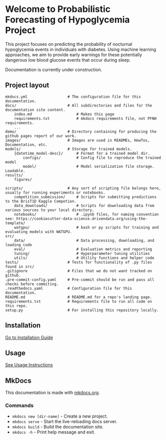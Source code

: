 # Welcome to Probabilistic Forecasting of Hypoglycemia Project

This project focuses on predicting the probability of nocturnal hypoglycemia events in individuals with diabetes. Using machine learning approaches, we aim to provide early warnings for these potentially dangerous low blood glucose events that occur during sleep.

Documentation is currently under construction.

## Project layout

    mkdocs.yml                  # The configuration file for this documentation.
    docs/                       # All subdirectories and files for the documentation site content.
        index.md                    # Makes this page
        requirements.txt            # mkdocs requirements file, not PFNH requirements.
        ...
    demo/                       # Directory containing for producing the github pages report of our work.
    images/                     # Images are used in READMEs, HowTos, Documentation, etc.
    models/                     # Storage for trained models.
        {datetime_model-desc}/      # Format for a trained model dir.
            configs/                # Config file to reproduce the trained model
            model/                  # Model serialization file storage. Loadable.
    results/
        figures/

    scripts/                    # Any sort of scripting file belongs here, usually for running experiments or notebooks.
        competition_submission/     # Scripts for submitting predictions to the BrisT1D Kaggle Competion.
        data_downloads/             # Scripts for downloading data from various sources to your local directory.
        notebooks/                  # .ipynb files, for naming convention see: https://cookiecutter-data-science.drivendata.org/using-the-template/
        watgpu/                     # bash or py scripts for training and evaluating models with WATGPU.
    src/
        data/                       # Data processing, downloading, and loading code
        eval/                       # Evaluation metrics and reporting
        tuning/                     # Hyperparameter tuning utilities
        utils/                      # Utility functions and helper code
    tests/                      # Tests for functionality of .py files found in src/
    .gitignore                  # Files that we do not want tracked on github.
    .pre-commit-config.yaml     # Pre-commit should be run and pass all checks before commiting.
    .readthedocs.yaml           # Configuration file for this documentation.
    README.md                   # README.md for a repo's landing page.
    requirements.txt            # Requirements file to run all code on this repo.
    setup.py                    # For installing this repository locally.

## Installation

[Go to Installation Guide](user-guide/installation.md)

## Usage

[See Usage Instructions](user-guide/usage.md#basic-usage)

## MkDocs
This documentation is made with [mkdocs.org](https://www.mkdocs.org).

### Commands

* `mkdocs new [dir-name]` - Create a new project.
* `mkdocs serve` - Start the live-reloading docs server.
* `mkdocs build` - Build the documentation site.
* `mkdocs -h` - Print help message and exit.
